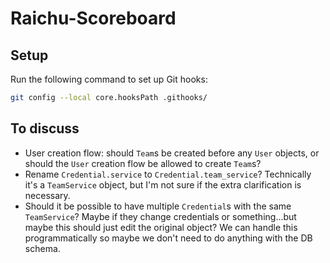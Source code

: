 # Raichu-Scoreboard

## Setup
Run the following command to set up Git hooks:
```sh
git config --local core.hooksPath .githooks/
```
## To discuss
- User creation flow: should `Team`s be created before any `User` objects, or should the `User` creation flow be allowed to create `Team`s?
- Rename `Credential.service` to `Credential.team_service`? Technically it's a `TeamService` object, but I'm not sure if the extra clarification is necessary.
- Should it be possible to have multiple `Credential`s with the same `TeamService`? Maybe if they change credentials or something...but maybe this should just edit the original object? We can handle this programmatically so maybe we don't need to do anything with the DB schema.